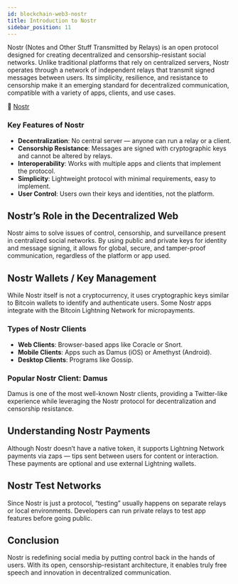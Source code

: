 ```yaml
---
id: blockchain-web3-nostr
title: Introduction to Nostr
sidebar_position: 11
---
```


Nostr (Notes and Other Stuff Transmitted by Relays) is an open protocol designed for creating decentralized and censorship-resistant social networks. Unlike traditional platforms that rely on centralized servers, Nostr operates through a network of independent relays that transmit signed messages between users.
Its simplicity, resilience, and resistance to censorship make it an emerging standard for decentralized communication, compatible with a variety of apps, clients, and use cases.

🔗 [Nostr](https://nostr.com/)

### Key Features of Nostr
* **Decentralization**: No central server — anyone can run a relay or a client.
* **Censorship Resistance**: Messages are signed with cryptographic keys and cannot be altered by relays.
* **Interoperability**: Works with multiple apps and clients that implement the protocol.
* **Simplicity**: Lightweight protocol with minimal requirements, easy to implement.
* **User Control**: Users own their keys and identities, not the platform.

## Nostr’s Role in the Decentralized Web
Nostr aims to solve issues of control, censorship, and surveillance present in centralized social networks. By using public and private keys for identity and message signing, it allows for global, secure, and tamper-proof communication, regardless of the platform or app used.

## Nostr Wallets / Key Management
While Nostr itself is not a cryptocurrency, it uses cryptographic keys similar to Bitcoin wallets to identify and authenticate users. Some Nostr apps integrate with the Bitcoin Lightning Network for micropayments.

### Types of Nostr Clients
* **Web Clients**: Browser-based apps like Coracle or Snort.
* **Mobile Clients**: Apps such as Damus (iOS) or Amethyst (Android).
* **Desktop Clients**: Programs like Gossip.

### Popular Nostr Client: Damus
Damus is one of the most well-known Nostr clients, providing a Twitter-like experience while leveraging the Nostr protocol for decentralization and censorship resistance.

## Understanding Nostr Payments
Although Nostr doesn’t have a native token, it supports Lightning Network payments via zaps — tips sent between users for content or interaction. These payments are optional and use external Lightning wallets.

## Nostr Test Networks
Since Nostr is just a protocol, “testing” usually happens on separate relays or local environments. Developers can run private relays to test app features before going public.

## Conclusion
Nostr is redefining social media by putting control back in the hands of users. With its open, censorship-resistant architecture, it enables truly free speech and innovation in decentralized communication.

